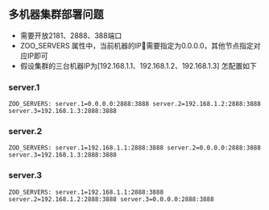 ## 多机器集群部署问题
- 需要开放2181、2888、388端口
- ZOO_SERVERS 属性中，当前机器的IP需要指定为0.0.0.0，其他节点指定对应IP即可
- 假设集群的三台机器IP为[192.168.1.1、192.168.1.2、192.168.1.3] 怎配置如下

### server.1
``` shell
ZOO_SERVERS: server.1=0.0.0.0:2888:3888 server.2=192.168.1.2:2888:3888 server.3=192.168.1.3:2888:3888
```
### server.2
``` shell
ZOO_SERVERS: server.1=192.168.1.1:2888:3888 server.2=0.0.0.0:2888:3888 server.3=192.168.1.3:2888:3888
```
### server.3
``` shell
ZOO_SERVERS: server.1=192.168.1.1:2888:3888 server.2=192.168.1.2:2888:3888 server.3=0.0.0.0:2888:3888
```